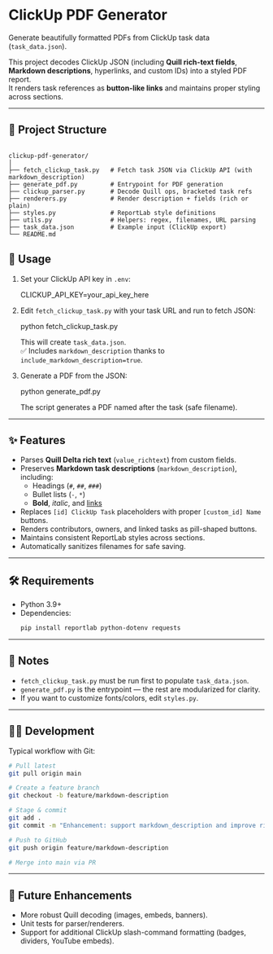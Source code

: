 # ClickUp PDF Generator

Generate beautifully formatted PDFs from ClickUp task data (`task_data.json`).

This project decodes ClickUp JSON (including **Quill rich-text fields**, **Markdown descriptions**, hyperlinks, and custom IDs) into a styled PDF report.  
It renders task references as **button-like links** and maintains proper styling across sections.

---

## 🔧 Project Structure

```text

clickup-pdf-generator/
│
├── fetch_clickup_task.py   # Fetch task JSON via ClickUp API (with markdown_description)
├── generate_pdf.py         # Entrypoint for PDF generation
├── clickup_parser.py       # Decode Quill ops, bracketed task refs
├── renderers.py            # Render description + fields (rich or plain)
├── styles.py               # ReportLab style definitions
├── utils.py                # Helpers: regex, filenames, URL parsing
├── task_data.json          # Example input (ClickUp export)
└── README.md

```

## 🚀 Usage

1. Set your ClickUp API key in `.env`:
   
   CLICKUP_API_KEY=your_api_key_here
   
2. Edit `fetch_clickup_task.py` with your task URL and run to fetch JSON:
   
   python fetch_clickup_task.py
   
   This will create `task_data.json`.  
   ✅ Includes `markdown_description` thanks to `include_markdown_description=true`.

3. Generate a PDF from the JSON:
   
   python generate_pdf.py
   
   The script generates a PDF named after the task (safe filename).

---

## ✨ Features

- Parses **Quill Delta rich text** (`value_richtext`) from custom fields.
- Preserves **Markdown task descriptions** (`markdown_description`), including:
  - Headings (`#`, `##`, `###`)
  - Bullet lists (`-`, `*`)
  - **Bold**, *italic*, and [links](url)
- Replaces `[id] ClickUp Task` placeholders with proper `[custom_id] Name` buttons.
- Renders contributors, owners, and linked tasks as pill-shaped buttons.
- Maintains consistent ReportLab styles across sections.
- Automatically sanitizes filenames for safe saving.

---

## 🛠 Requirements

- Python 3.9+
- Dependencies:
  ```bash
  pip install reportlab python-dotenv requests
  ```

---

## 📌 Notes

- `fetch_clickup_task.py` must be run first to populate `task_data.json`.
- `generate_pdf.py` is the entrypoint — the rest are modularized for clarity.
- If you want to customize fonts/colors, edit `styles.py`.

---

## 🧑‍💻 Development

Typical workflow with Git:

```bash
# Pull latest
git pull origin main

# Create a feature branch
git checkout -b feature/markdown-description

# Stage & commit
git add .
git commit -m "Enhancement: support markdown_description and improve rich text rendering"

# Push to GitHub
git push origin feature/markdown-description

# Merge into main via PR
```

---

## 🔮 Future Enhancements

- More robust Quill decoding (images, embeds, banners).
- Unit tests for parser/renderers.
- Support for additional ClickUp slash-command formatting (badges, dividers, YouTube embeds).
